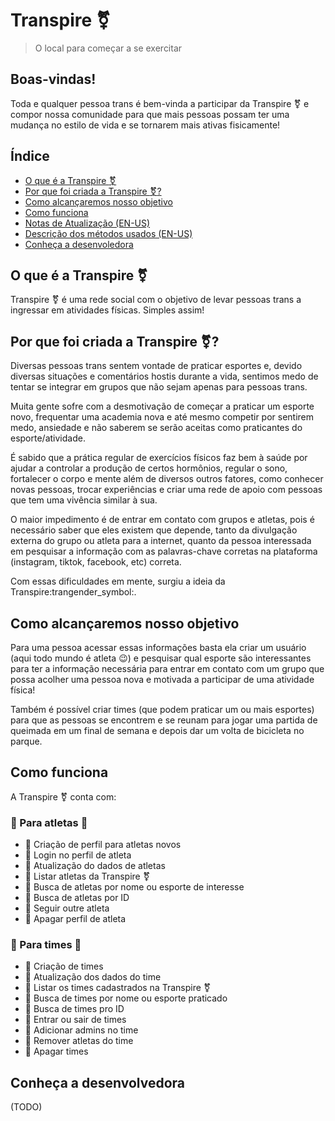 # Transpire :transgender_symbol:
>O local para começar a se exercitar 

## Boas-vindas!
Toda e qualquer pessoa trans é bem-vinda a participar da Transpire :transgender_symbol:
e compor nossa comunidade para que mais pessoas possam ter uma
mudança no estilo de vida e se tornarem mais ativas fisicamente!

##  Índice

- [O que é a Transpire :transgender_symbol:](https://github.com/TotallyBabyWolf/Transpire#o-que-%C3%A9-a-transpire-transgender_symbol)
- [Por que foi criada a Transpire :transgender_symbol:?](https://github.com/TotallyBabyWolf/Transpire#por-que-foi-criada-a-transpire-transgender_symbol)
- [Como alcançaremos nosso objetivo](https://github.com/TotallyBabyWolf/Transpire#como-alcan%C3%A7aremos-nosso-objetivo)
- [Como funciona](https://github.com/TotallyBabyWolf/Transpire#como-funciona)
- [Notas de Atualização (EN-US)](https://github.com/SkyAlarcon/Transpire/blob/main/Patch-Note.md)
- [Descrição dos métodos usados (EN-US)]()
- [Conheça a desenvoledora]()


## O que é a Transpire :transgender_symbol:
Transpire :transgender_symbol: é uma rede social com o objetivo de levar pessoas trans
a ingressar em atividades físicas.
Simples assim!


## Por que foi criada a Transpire :transgender_symbol:?
Diversas pessoas trans sentem vontade de praticar esportes e,
devido diversas situações e comentários hostis durante a vida,
sentimos medo de tentar se integrar em grupos que não sejam
apenas para pessoas trans.

Muita gente sofre com a desmotivação de começar a praticar um
esporte novo, frequentar uma academia nova e até mesmo competir
por sentirem medo, ansiedade e não saberem se serão aceitas como
praticantes do esporte/atividade.

É sabido que a prática regular de exercícios físicos faz bem à
saúde por ajudar a controlar a produção de certos hormônios, 
regular o sono, fortalecer o corpo e mente além de diversos 
outros fatores, como conhecer novas pessoas, trocar experiências
e criar uma rede de apoio com pessoas que tem uma vivência
similar à sua.

O maior impedimento é de entrar em contato com grupos e atletas, 
pois é necessário saber que eles existem que depende, tanto da 
divulgação externa do grupo ou atleta para a internet, quanto da 
pessoa interessada em pesquisar a informação com as palavras-chave corretas na plataforma (instagram, tiktok, facebook, etc) correta.

Com essas dificuldades em mente, surgiu a ideia da Transpire:trangender_symbol:.


## Como alcançaremos nosso objetivo
Para uma pessoa acessar essas informações basta ela criar um
usuário (aqui todo mundo é atleta :wink:) e pesquisar qual
esporte são interessantes para ter a informação necessária
para entrar em contato com um grupo que possa acolher uma
pessoa nova e motivada a participar de uma atividade física!

Também é possível criar times (que podem praticar um ou mais
esportes) para que as pessoas se encontrem e se reunam para
jogar uma partida de queimada em um final de semana e depois
dar um volta de bicicleta no parque.


## Como funciona
A Transpire :transgender_symbol: conta com:

### :1st_place_medal: Para atletas :1st_place_medal:
* :pushpin: Criação de perfil para atletas novos
* :pushpin: Login no perfil de atleta
* :pushpin: Atualização do dados de atletas
* :pushpin: Listar atletas da Transpire :transgender_symbol:
* :pushpin: Busca de atletas por nome ou esporte de interesse
* :pushpin: Busca de atletas por ID
* :pushpin: Seguir outre atleta
* :pushpin: Apagar perfil de atleta

### :medal_sports: Para times :medal_sports:
* :pushpin: Criação de times
* :pushpin: Atualização dos dados do time
* :pushpin: Listar os times cadastrados na Transpire :transgender_symbol:
* :pushpin: Busca de times por nome ou esporte praticado
* :pushpin: Busca de times pro ID
* :pushpin: Entrar ou sair de times
* :pushpin: Adicionar admins no time
* :pushpin: Remover atletas do time
* :pushpin: Apagar times


## Conheça a desenvolvedora
(TODO)